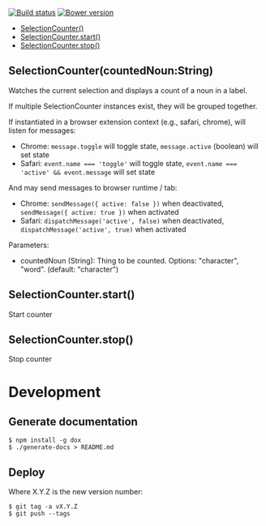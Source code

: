 [![Build status](https://img.shields.io/travis/jbrudvik/selection-counter.svg)](https://travis-ci.org/jbrudvik/selection-counter)
[![Bower version](http://img.shields.io/bower/v/selection-counter.svg)](https://github.com/jbrudvik/selection-counter)

  - [SelectionCounter()](#selectioncountercountednounstring)
  - [SelectionCounter.start()](#selectioncounterstart)
  - [SelectionCounter.stop()](#selectioncounterstop)

## SelectionCounter(countedNoun:String)

  Watches the current selection and displays a count of a noun in a label.
  
  If multiple SelectionCounter instances exist, they will be grouped together.
  
  If instantiated in a browser extension context (e.g., safari, chrome), will
  listen for messages:
  
  - Chrome: `message.toggle` will toggle state, `message.active` (boolean) will set state
  - Safari: `event.name === 'toggle'` will toggle state, `event.name === 'active' && event.message` will set state
  
  And may send messages to browser runtime / tab:
  
  - Chrome: `sendMessage({ active: false })` when deactivated, `sendMessage({ active: true })` when activated
  - Safari: `dispatchMessage('active', false)` when deactivated, `dispatchMessage('active', true)` when activated
  
  Parameters:
  
  - countedNoun (String): Thing to be counted. Options: "character", "word". (default: "character")

## SelectionCounter.start()

  Start counter

## SelectionCounter.stop()

  Stop counter

# Development

## Generate documentation

    $ npm install -g dox
    $ ./generate-docs > README.md

## Deploy

Where X.Y.Z is the new version number:

    $ git tag -a vX.Y.Z
    $ git push --tags
